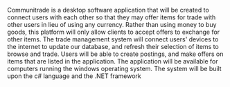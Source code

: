 Communitrade is a desktop software application that will be created to connect users with each other so that they may offer items for trade with other users in lieu of using any currency. Rather than using money to buy goods, this platform will only allow clients to accept offers to exchange for other items. The trade management system will connect users' devices to the internet to update our database, and refresh their selection of items to browse and trade. Users will be able to create postings, and make offers on items that are listed in the application. The application will be available for computers running the windows operating system. The system will be built upon the c# language and the .NET framework
